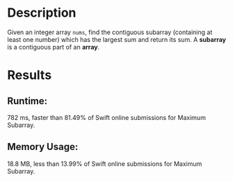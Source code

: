 # Description
Given an integer array `nums`, find the contiguous subarray (containing at least one number) which has the largest sum and return its sum.
A **subarray** is a contiguous part of an **array**.

# Results
## Runtime: 
782 ms, faster than 81.49% of Swift online submissions for Maximum Subarray.
## Memory Usage: 
18.8 MB, less than 13.99% of Swift online submissions for Maximum Subarray.
